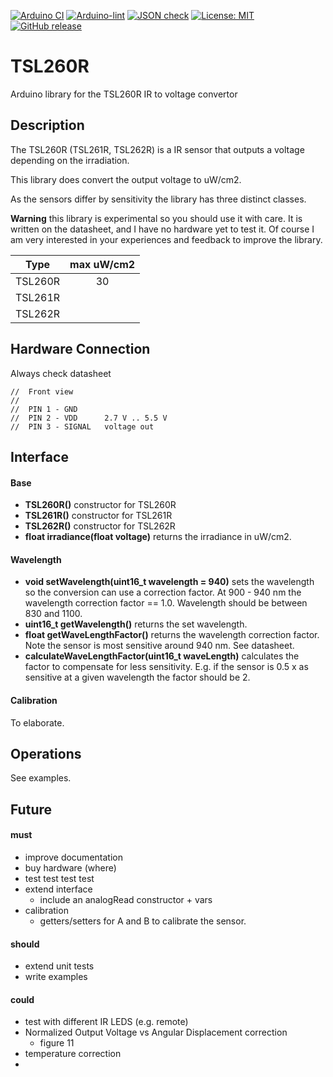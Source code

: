 
[![Arduino CI](https://github.com/RobTillaart/TSL260R/workflows/Arduino%20CI/badge.svg)](https://github.com/marketplace/actions/arduino_ci)
[![Arduino-lint](https://github.com/RobTillaart/TSL260R/actions/workflows/arduino-lint.yml/badge.svg)](https://github.com/RobTillaart/TSL260R/actions/workflows/arduino-lint.yml)
[![JSON check](https://github.com/RobTillaart/TSL260R/actions/workflows/jsoncheck.yml/badge.svg)](https://github.com/RobTillaart/TSL260R/actions/workflows/jsoncheck.yml)
[![License: MIT](https://img.shields.io/badge/license-MIT-green.svg)](https://github.com/RobTillaart/TSL260R/blob/master/LICENSE)
[![GitHub release](https://img.shields.io/github/release/RobTillaart/TSL260R.svg?maxAge=3600)](https://github.com/RobTillaart/TSL260R/releases)


# TSL260R

Arduino library for the TSL260R IR to voltage convertor


## Description

The TSL260R (TSL261R, TSL262R) is a IR sensor that outputs a voltage depending on the irradiation.

This library does convert the output voltage to uW/cm2.

As the sensors differ by sensitivity the library has three distinct classes.


**Warning** this library is experimental so you should use it with care.
It is written on the datasheet, and I have no hardware yet to test it. 
Of course I am very interested in your experiences and feedback to improve
the library.

|  Type     |  max uW/cm2  |
|:---------:|:------------:|
|  TSL260R  |   30
|  TSL261R  |
|  TSL262R  |


## Hardware Connection

Always check datasheet 

```
//  Front view 
//
//  PIN 1 - GND
//  PIN 2 - VDD      2.7 V .. 5.5 V
//  PIN 3 - SIGNAL   voltage out
```


## Interface

#### Base

- **TSL260R()** constructor for TSL260R
- **TSL261R()** constructor for TSL261R
- **TSL262R()** constructor for TSL262R
- **float irradiance(float voltage)** returns the irradiance in uW/cm2.

#### Wavelength

- **void setWavelength(uint16_t wavelength = 940)** sets the wavelength so the conversion can use a correction factor. 
At 900 - 940 nm the wavelength correction factor == 1.0.
Wavelength should be between 830 and 1100.
- **uint16_t getWavelength()** returns the set wavelength.
- **float getWaveLengthFactor()** returns the wavelength correction factor. 
Note the sensor is most sensitive around 940 nm. See datasheet.
- **calculateWaveLengthFactor(uint16_t waveLength)** calculates the factor to compensate for less sensitivity. 
E.g. if the sensor is 0.5 x as sensitive at a given wavelength the factor should be 2. 


#### Calibration

To elaborate.


## Operations

See examples.


## Future

#### must
- improve documentation
- buy hardware (where)
- test test test test
- extend interface
  - include an analogRead constructor + vars
- calibration
  - getters/setters for A and B to calibrate the sensor.

#### should
- extend unit tests
- write examples



#### could
- test with different IR LEDS (e.g. remote)
- Normalized Output Voltage vs Angular Displacement correction
  - figure 11
- temperature correction
- 

